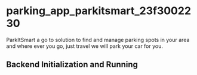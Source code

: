 # parking_app_parkitsmart_23f3002230
ParkItSmart a go to solution to find and manage parking spots in your area and where ever you go, just travel we will park your car for you.
## Backend Initialization and Running

